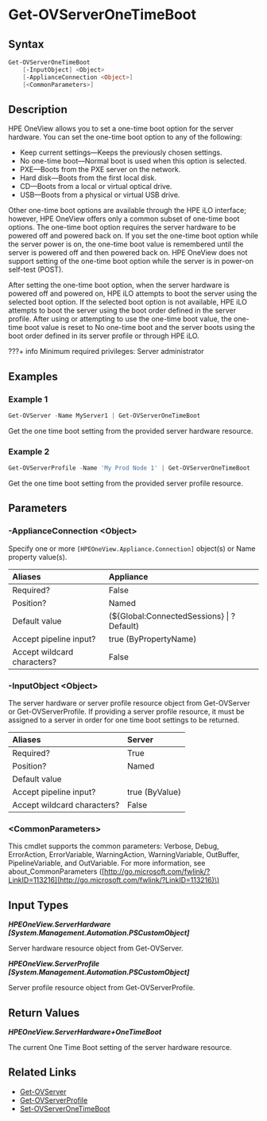 ﻿---
description: Get a servers current One Time Boot setting.
---

# Get-OVServerOneTimeBoot

## Syntax

```powershell
Get-OVServerOneTimeBoot
    [-InputObject] <Object>
    [-ApplianceConnection <Object>]
    [<CommonParameters>]
```

## Description

HPE OneView allows you to set a one-time boot option for the server hardware. You can set the one-time boot option to any of the following:

* Keep current settings—Keeps the previously chosen settings.
* No one-time boot—Normal boot is used when this option is selected.
* PXE—Boots from the PXE server on the network.
* Hard disk—Boots from the first local disk.
* CD—Boots from a local or virtual optical drive.
* USB—Boots from a physical or virtual USB drive.

Other one-time boot options are available through the HPE iLO interface; however, HPE OneView offers only a common subset of one-time boot options. The one-time boot option requires the server hardware to be powered off and powered back on. If you set the one-time boot option while the server power is on, the one-time boot value is remembered until the server is powered off and then powered back on. HPE OneView does not support setting of the one-time boot option while the server is in power-on self-test (POST).

After setting the one-time boot option, when the server hardware is powered off and powered on, HPE iLO attempts to boot the server using the selected boot option. If the selected boot option is not available, HPE iLO attempts to boot the server using the boot order defined in the server profile. After using or attempting to use the one-time boot value, the one-time boot value is reset to No one-time boot and the server boots using the boot order defined in its server profile or through HPE iLO.

???+ info
Minimum required privileges: Server administrator

## Examples

###  Example 1 

```powershell
Get-OVServer -Name MyServer1 | Get-OVServerOneTimeBoot
```

Get the one time boot setting from the provided server hardware resource.

###  Example 2 

```powershell
Get-OVServerProfile -Name 'My Prod Node 1' | Get-OVServerOneTimeBoot
```

Get the one time boot setting from the provided server profile resource.

## Parameters

### -ApplianceConnection &lt;Object&gt;

Specify one or more `[HPEOneView.Appliance.Connection]` object(s) or Name property value(s).

| Aliases | Appliance |
| :--- | :--- |
| Required? | False |
| Position? | Named |
| Default value | (${Global:ConnectedSessions} &vert; ? Default) |
| Accept pipeline input? | true (ByPropertyName) |
| Accept wildcard characters? | False |

### -InputObject &lt;Object&gt;

The server hardware or server profile resource object from Get-OVServer or Get-OVServerProfile.  If providing a server profile resource, it must be assigned to a server in order for one time boot settings to be returned.

| Aliases | Server |
| :--- | :--- |
| Required? | True |
| Position? | Named |
| Default value |  |
| Accept pipeline input? | true (ByValue) |
| Accept wildcard characters? | False |

### &lt;CommonParameters&gt;

This cmdlet supports the common parameters: Verbose, Debug, ErrorAction, ErrorVariable, WarningAction, WarningVariable, OutBuffer, PipelineVariable, and OutVariable. For more information, see about\_CommonParameters \([http://go.microsoft.com/fwlink/?LinkID=113216](http://go.microsoft.com/fwlink/?LinkID=113216)\)

## Input Types

_**HPEOneView.ServerHardware [System.Management.Automation.PSCustomObject]**_

Server hardware resource object from Get-OVServer.

_**HPEOneView.ServerProfile [System.Management.Automation.PSCustomObject]**_

Server profile resource object from Get-OVServerProfile.

## Return Values

_**HPEOneView.ServerHardware+OneTimeBoot**_

The current One Time Boot setting of the server hardware resource.

## Related Links

* [Get-OVServer](get-ovserver.md)
* [Get-OVServerProfile](get-ovserverprofile.md)
* [Set-OVServerOneTimeBoot](set-ovserveronetimeboot.md)
